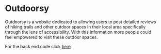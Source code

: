 # Outdoorsy #
Outdoorsy is a website dedicated to allowing users to post detailed reviews of hiking trails and other outdoor spaces in their local area specifically through the lens of accessibility. With this information more people could feel empowered to visit these outdoor spaces. 

For the back end code click [here](https://github.com/ADial1983/outdoorsy-server)
